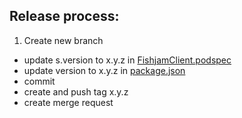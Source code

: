## Release process:

1. Create new branch

- update s.version to x.y.z in [FishjamClient.podspec](FishjamClient.podspec)
- update version to x.y.z in [package.json](./packages/react-native-client/package.json)
- commit
- create and push tag x.y.z
- create merge request

